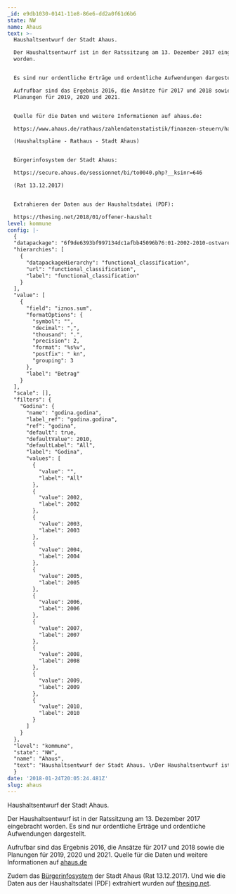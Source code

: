 ```yaml
---
_id: e9db1030-0141-11e8-86e6-dd2a0f61d6b6
state: NW
name: Ahaus
text: >-
  Haushaltsentwurf der Stadt Ahaus.

  Der Haushaltsentwurf ist in der Ratssitzung am 13. Dezember 2017 eingebracht
  worden.


  Es sind nur ordentliche Erträge und ordentliche Aufwendungen dargestellt.

  Aufrufbar sind das Ergebnis 2016, die Ansätze für 2017 und 2018 sowie die
  Planungen für 2019, 2020 und 2021.


  Quelle für die Daten und weitere Informationen auf ahaus.de:

  https://www.ahaus.de/rathaus/zahlendatenstatistik/finanzen-steuern/haushaltsplaene.html

  (Haushaltspläne - Rathaus - Stadt Ahaus)


  Bürgerinfosystem der Stadt Ahaus:

  https://secure.ahaus.de/sessionnet/bi/to0040.php?__ksinr=646

  (Rat 13.12.2017)


  Extrahieren der Daten aus der Haushaltsdatei (PDF):

  https://thesing.net/2018/01/offener-haushalt
level: kommune
config: |-
  {
  "datapackage": "6f9de6393bf997134dc1afbb45096b76:01-2002-2010-ostvarenje-funkcijska-v2-bedenica",
  "hierarchies": [
    {
      "datapackageHierarchy": "functional_classification",
      "url": "functional_classification",
      "label": "functional_classification"
    }
  ],
  "value": [
    {
      "field": "iznos.sum",
      "formatOptions": {
        "symbol": "",
        "decimal": ",",
        "thousand": ".",
        "precision": 2,
        "format": "%s%v",
        "postfix": " kn",
        "grouping": 3
      },
      "label": "Betrag"
    }
  ],
  "scale": [],
  "filters": {
    "Godina": {
      "name": "godina.godina",
      "label_ref": "godina.godina",
      "ref": "godina",
      "default": true,
      "defaultValue": 2010,
      "defaultLabel": "All",
      "label": "Godina",
      "values": [
        {
          "value": "",
          "label": "All"
        },
        {
          "value": 2002,
          "label": 2002
        },
        {
          "value": 2003,
          "label": 2003
        },
        {
          "value": 2004,
          "label": 2004
        },
        {
          "value": 2005,
          "label": 2005
        },
        {
          "value": 2006,
          "label": 2006
        },
        {
          "value": 2007,
          "label": 2007
        },
        {
          "value": 2008,
          "label": 2008
        },
        {
          "value": 2009,
          "label": 2009
        },
        {
          "value": 2010,
          "label": 2010
        }
      ]
    }
  },
  "level": "kommune",
  "state": "NW",
  "name": "Ahaus",
  "text": "Haushaltsentwurf der Stadt Ahaus. \nDer Haushaltsentwurf ist in der Ratssitzung am 13. Dezember 2017 eingebracht worden.\n\nEs sind nur ordentliche Erträge und ordentliche Aufwendungen dargestellt. \nAufrufbar sind das Ergebnis 2016, die Ansätze für 2017 und 2018 sowie die Planungen für 2019, 2020 und 2021.\n\nQuelle für die Daten und weitere Informationen auf ahaus.de:\nhttps://www.ahaus.de/rathaus/zahlendatenstatistik/finanzen-steuern/haushaltsplaene.html \n(Haushaltspläne - Rathaus - Stadt Ahaus)\n\nBürgerinfosystem der Stadt Ahaus: \nhttps://secure.ahaus.de/sessionnet/bi/to0040.php?__ksinr=646 \n(Rat 13.12.2017)\n\nExtrahieren der Daten aus der Haushaltsdatei (PDF):\nhttps://thesing.net/2018/01/offener-haushalt\n"
  }
date: '2018-01-24T20:05:24.481Z'
slug: ahaus
---
```

 Haushaltsentwurf der Stadt Ahaus.

  Der Haushaltsentwurf ist in der Ratssitzung am 13. Dezember 2017 eingebracht
  worden. Es sind nur ordentliche Erträge und ordentliche Aufwendungen dargestellt.

  Aufrufbar sind das Ergebnis 2016, die Ansätze für 2017 und 2018 sowie die Planungen für 2019, 2020 und 2021.
  Quelle für die Daten und weitere Informationen auf [ahaus.de](https://www.ahaus.de/rathaus/zahlendatenstatistik/finanzen-steuern/haushaltsplaene.html)

  Zudem das [Bürgerinfosystem](https://secure.ahaus.de/sessionnet/bi/to0040.php?__ksinr=646) der Stadt Ahaus (Rat 13.12.2017).
  Und wie die Daten aus der Haushaltsdatei (PDF) extrahiert wurden auf [thesing.net](https://thesing.net/2018/01/offener-haushalt).
